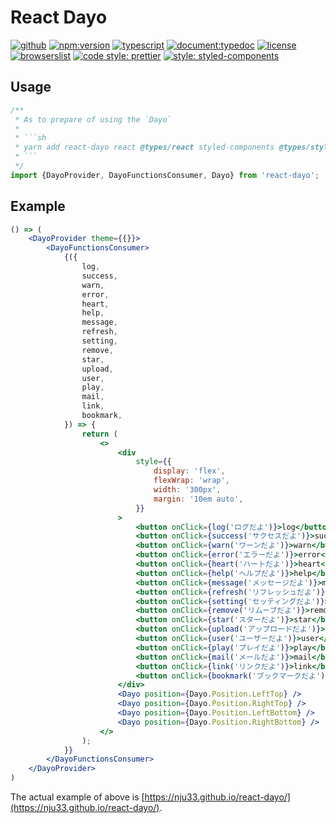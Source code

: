 # React Dayo

[![github](https://badgen.net/badge//nju33,react-dayo/000?icon=github&list=1)](https://github.com/nju33/react-dayo)
[![npm:version](https://badgen.net/npm/v/react-dayo?icon=npm&label=)](https://www.npmjs.com/package/react-dayo)
[![typescript](https://badgen.net/badge/lang/typescript/0376c6?icon=npm)](https://www.typescriptlang.org/)
[![document:typedoc](https://badgen.net/badge/document/typedoc/9602ff)](https://docs--react-dayo.netlify.com/)
[![license](https://badgen.net/npm/license/react-dayo)](https://github.com/nju33/react-dayo/blob/master/LICENSE)
[![browserslist](https://badgen.net/badge/browserslist/chrome,edge/ffd539?list=1)](https://browserl.ist/?q=last+1+chrome+version%2C+last+1+edge+version)
[![code style: prettier](https://badgen.net/badge//prettier/ff69b3?label=code%20style)](https://github.com/prettier/prettier)
[![style: styled-components](https://img.shields.io/badge/style-%F0%9F%92%85%20styled--components-orange.svg?colorB=daa357&colorA=db748e)](https://github.com/styled-components/styled-components)

<!-- [![ci:status](https://badgen.net/circleci/github/nju33/react-dayo)](https://circleci.com/gh/nju33/react-dayo) -->

## Usage

```ts
/**
 * As to prepare of using the `Dayo`
 *
 * ```sh
 * yarn add react-dayo react @types/react styled-components @types/styled-components
 * ```
 */
import {DayoProvider, DayoFunctionsConsumer, Dayo} from 'react-dayo';
```

## Example

```jsx
() => (
	<DayoProvider theme={{}}>
		<DayoFunctionsConsumer>
			{({
				log,
				success,
				warn,
				error,
				heart,
				help,
				message,
				refresh,
				setting,
				remove,
				star,
				upload,
				user,
				play,
				mail,
				link,
				bookmark,
			}) => {
				return (
					<>
						<div
							style={{
								display: 'flex',
								flexWrap: 'wrap',
								width: '300px',
								margin: '10em auto',
							}}
						>
							<button onClick={log('ログだよ')}>log</button>
							<button onClick={success('サクセスだよ')}>success</button>
							<button onClick={warn('ワーンだよ')}>warn</button>
							<button onClick={error('エラーだよ')}>error</button>
							<button onClick={heart('ハートだよ')}>heart</button>
							<button onClick={help('ヘルプだよ')}>help</button>
							<button onClick={message('メッセージだよ')}>message</button>
							<button onClick={refresh('リフレッシュだよ')}>refresh</button>
							<button onClick={setting('セッティングだよ')}>setting</button>
							<button onClick={remove('リムーブだよ')}>remove</button>
							<button onClick={star('スターだよ')}>star</button>
							<button onClick={upload('アップロードだよ')}>upload</button>
							<button onClick={user('ユーザーだよ')}>user</button>
							<button onClick={play('プレイだよ')}>play</button>
							<button onClick={mail('メールだよ')}>mail</button>
							<button onClick={link('リンクだよ')}>link</button>
							<button onClick={bookmark('ブックマークだよ')}>bookmark</button>
						</div>
						<Dayo position={Dayo.Position.LeftTop} />
						<Dayo position={Dayo.Position.RightTop} />
						<Dayo position={Dayo.Position.LeftBottom} />
						<Dayo position={Dayo.Position.RightBottom} />
					</>
				);
			}}
		</DayoFunctionsConsumer>
	</DayoProvider>
)
```

The actual example of above is [https://nju33.github.io/react-dayo/](https://nju33.github.io/react-dayo/).
